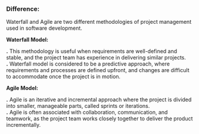 ### Difference:

Waterfall and Agile are two different methodologies of project management used in software development.

**Waterfall Model:**

**.** This methodology is useful when requirements are well-defined and stable, and the project team has experience in delivering similar projects.  
**.** Waterfall model is considered to be a predictive approach, where requirements and processes are defined upfront, and changes are difficult to accommodate once the project is in motion.

**Agile Model:**

**.** Agile is an iterative and incremental approach where the project is divided into smaller, manageable parts, called sprints or iterations.  
**.** Agile is often associated with collaboration, communication, and teamwork, as the project team works closely together to deliver the product incrementally.
